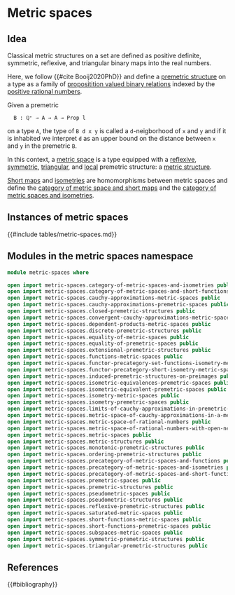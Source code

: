 # Metric spaces

## Idea

Classical metric structures on a set are defined as positive definite,
symmetric, reflexive, and triangular binary maps into the real numbers.

Here, we follow {{#cite Booij2020PhD}} and define a
[premetric structure](metric-spaces.premetric-structures.md) on a type as a
family of
[propositition valued binary relations](foundation.binary-relations.md) indexed
by the
[positive rational numbers](elementary-number-theory.positive-rational-numbers.md).

Given a premetric

```text
  B : ℚ⁺ → A → A → Prop l
```

on a type `A`, the type of `B d x y` is called a `d`-neigborhood of `x` and `y`
and if it is inhabited we interpret `d` as an upper bound on the distance
between `x` and `y` in the premetric `B`.

In this context, a [metric space](metric-spaces.metric-spaces.md) is a type
equipped with a [reflexive](metric-spaces.reflexive-premetric-structures.md),
[symmetric](metric-spaces.symmetric-premetric-structures.md),
[triangular](metric-spaces.triangular-premetric-structures.md), and
[local](metric-spaces.extensional-premetric-structures.md) premetric structure:
a [metric structure](metric-spaces.metric-structures.md).

[Short maps](metric-spaces.short-functions-metric-spaces.md) and
[isometries](metric-spaces.isometry-metric-spaces.md) are homomorphisms between
metric spaces and define the
[category of metric space and short maps](metric-spaces.category-of-metric-spaces-and-short-functions.md)
and the
[category of metric spaces and isometries](metric-spaces.category-of-metric-spaces-and-isometries.md).

## Instances of metric spaces

{{#include tables/metric-spaces.md}}

## Modules in the metric spaces namespace

```agda
module metric-spaces where

open import metric-spaces.category-of-metric-spaces-and-isometries public
open import metric-spaces.category-of-metric-spaces-and-short-functions public
open import metric-spaces.cauchy-approximations-metric-spaces public
open import metric-spaces.cauchy-approximations-premetric-spaces public
open import metric-spaces.closed-premetric-structures public
open import metric-spaces.convergent-cauchy-approximations-metric-spaces public
open import metric-spaces.dependent-products-metric-spaces public
open import metric-spaces.discrete-premetric-structures public
open import metric-spaces.equality-of-metric-spaces public
open import metric-spaces.equality-of-premetric-spaces public
open import metric-spaces.extensional-premetric-structures public
open import metric-spaces.functions-metric-spaces public
open import metric-spaces.functor-precategory-set-functions-isometry-metric-spaces public
open import metric-spaces.functor-precategory-short-isometry-metric-spaces public
open import metric-spaces.induced-premetric-structures-on-preimages public
open import metric-spaces.isometric-equivalences-premetric-spaces public
open import metric-spaces.isometric-equivalent-premetric-spaces public
open import metric-spaces.isometry-metric-spaces public
open import metric-spaces.isometry-premetric-spaces public
open import metric-spaces.limits-of-cauchy-approximations-in-premetric-spaces public
open import metric-spaces.metric-space-of-cauchy-approximations-in-a-metric-space public
open import metric-spaces.metric-space-of-rational-numbers public
open import metric-spaces.metric-space-of-rational-numbers-with-open-neighborhoods public
open import metric-spaces.metric-spaces public
open import metric-spaces.metric-structures public
open import metric-spaces.monotonic-premetric-structures public
open import metric-spaces.ordering-premetric-structures public
open import metric-spaces.precategory-of-metric-spaces-and-functions public
open import metric-spaces.precategory-of-metric-spaces-and-isometries public
open import metric-spaces.precategory-of-metric-spaces-and-short-functions public
open import metric-spaces.premetric-spaces public
open import metric-spaces.premetric-structures public
open import metric-spaces.pseudometric-spaces public
open import metric-spaces.pseudometric-structures public
open import metric-spaces.reflexive-premetric-structures public
open import metric-spaces.saturated-metric-spaces public
open import metric-spaces.short-functions-metric-spaces public
open import metric-spaces.short-functions-premetric-spaces public
open import metric-spaces.subspaces-metric-spaces public
open import metric-spaces.symmetric-premetric-structures public
open import metric-spaces.triangular-premetric-structures public
```

## References

{{#bibliography}}
